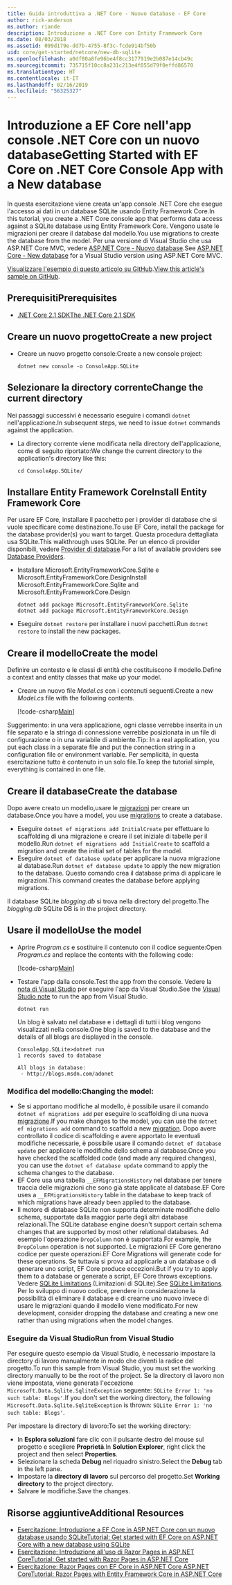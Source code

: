 ```yaml
---
title: Guida introduttiva a .NET Core - Nuovo database - EF Core
author: rick-anderson
ms.author: riande
description: Introduzione a .NET Core con Entity Framework Core
ms.date: 08/03/2018
ms.assetid: 099d179e-dd7b-4755-8f3c-fcde914bf50b
uid: core/get-started/netcore/new-db-sqlite
ms.openlocfilehash: a0df80a8fe96be4f8cc3177919e2b087e14cb49c
ms.sourcegitcommit: 735715f10cc8a231c213e4f055d79f0effd86570
ms.translationtype: HT
ms.contentlocale: it-IT
ms.lasthandoff: 02/16/2019
ms.locfileid: "56325327"
---
```

# <a name="getting-started-with-ef-core-on-net-core-console-app-with-a-new-database"></a><span data-ttu-id="720a8-103">Introduzione a EF Core nell'app console .NET Core con un nuovo database</span><span class="sxs-lookup"><span data-stu-id="720a8-103">Getting Started with EF Core on .NET Core Console App with a New database</span></span>

<span data-ttu-id="720a8-104">In questa esercitazione viene creata un'app console .NET Core che esegue l'accesso ai dati in un database SQLite usando Entity Framework Core.</span><span class="sxs-lookup"><span data-stu-id="720a8-104">In this tutorial, you create a .NET Core console app that performs data access against a SQLite database using Entity Framework Core.</span></span> <span data-ttu-id="720a8-105">Vengono usate le migrazioni per creare il database dal modello.</span><span class="sxs-lookup"><span data-stu-id="720a8-105">You use migrations to create the database from the model.</span></span> <span data-ttu-id="720a8-106">Per una versione di Visual Studio che usa ASP.NET Core MVC, vedere [ASP.NET Core - Nuovo database](xref:core/get-started/aspnetcore/new-db).</span><span class="sxs-lookup"><span data-stu-id="720a8-106">See [ASP.NET Core - New database](xref:core/get-started/aspnetcore/new-db) for a Visual Studio version using ASP.NET Core MVC.</span></span>

<span data-ttu-id="720a8-107">[Visualizzare l'esempio di questo articolo su GitHub](https://github.com/aspnet/EntityFramework.Docs/tree/master/samples/core/GetStarted/NetCore/ConsoleApp.SQLite).</span><span class="sxs-lookup"><span data-stu-id="720a8-107">[View this article's sample on GitHub](https://github.com/aspnet/EntityFramework.Docs/tree/master/samples/core/GetStarted/NetCore/ConsoleApp.SQLite).</span></span>

## <a name="prerequisites"></a><span data-ttu-id="720a8-108">Prerequisiti</span><span class="sxs-lookup"><span data-stu-id="720a8-108">Prerequisites</span></span>

* [<span data-ttu-id="720a8-109">.NET Core 2.1 SDK</span><span class="sxs-lookup"><span data-stu-id="720a8-109">The .NET Core 2.1 SDK</span></span>](https://www.microsoft.com/net/core)

## <a name="create-a-new-project"></a><span data-ttu-id="720a8-110">Creare un nuovo progetto</span><span class="sxs-lookup"><span data-stu-id="720a8-110">Create a new project</span></span>

* <span data-ttu-id="720a8-111">Creare un nuovo progetto console:</span><span class="sxs-lookup"><span data-stu-id="720a8-111">Create a new console project:</span></span>

  ``` Console
  dotnet new console -o ConsoleApp.SQLite
  ```
## <a name="change-the-current-directory"></a><span data-ttu-id="720a8-112">Selezionare la directory corrente</span><span class="sxs-lookup"><span data-stu-id="720a8-112">Change the current directory</span></span>

<span data-ttu-id="720a8-113">Nei passaggi successivi è necessario eseguire i comandi `dotnet` nell'applicazione.</span><span class="sxs-lookup"><span data-stu-id="720a8-113">In subsequent steps, we need to issue `dotnet` commands against the application.</span></span>

* <span data-ttu-id="720a8-114">La directory corrente viene modificata nella directory dell'applicazione, come di seguito riportato:</span><span class="sxs-lookup"><span data-stu-id="720a8-114">We change the current directory to the application's directory like this:</span></span>

  ``` Console
  cd ConsoleApp.SQLite/
  ```
## <a name="install-entity-framework-core"></a><span data-ttu-id="720a8-115">Installare Entity Framework Core</span><span class="sxs-lookup"><span data-stu-id="720a8-115">Install Entity Framework Core</span></span>

<span data-ttu-id="720a8-116">Per usare EF Core, installare il pacchetto per i provider di database che si vuole specificare come destinazione.</span><span class="sxs-lookup"><span data-stu-id="720a8-116">To use EF Core, install the package for the database provider(s) you want to target.</span></span> <span data-ttu-id="720a8-117">Questa procedura dettagliata usa SQLite.</span><span class="sxs-lookup"><span data-stu-id="720a8-117">This walkthrough uses SQLite.</span></span> <span data-ttu-id="720a8-118">Per un elenco di provider disponibili, vedere [Provider di database](../../providers/index.md).</span><span class="sxs-lookup"><span data-stu-id="720a8-118">For a list of available providers see [Database Providers](../../providers/index.md).</span></span>

* <span data-ttu-id="720a8-119">Installare Microsoft.EntityFrameworkCore.Sqlite e Microsoft.EntityFrameworkCore.Design</span><span class="sxs-lookup"><span data-stu-id="720a8-119">Install Microsoft.EntityFrameworkCore.Sqlite and Microsoft.EntityFrameworkCore.Design</span></span>

  ```Console
  dotnet add package Microsoft.EntityFrameworkCore.Sqlite
  dotnet add package Microsoft.EntityFrameworkCore.Design
  ```

* <span data-ttu-id="720a8-120">Eseguire `dotnet restore` per installare i nuovi pacchetti.</span><span class="sxs-lookup"><span data-stu-id="720a8-120">Run `dotnet restore` to install the new packages.</span></span>

## <a name="create-the-model"></a><span data-ttu-id="720a8-121">Creare il modello</span><span class="sxs-lookup"><span data-stu-id="720a8-121">Create the model</span></span>

<span data-ttu-id="720a8-122">Definire un contesto e le classi di entità che costituiscono il modello.</span><span class="sxs-lookup"><span data-stu-id="720a8-122">Define a context and entity classes that make up your model.</span></span>

* <span data-ttu-id="720a8-123">Creare un nuovo file *Model.cs* con i contenuti seguenti.</span><span class="sxs-lookup"><span data-stu-id="720a8-123">Create a new *Model.cs* file with the following contents.</span></span>

  [!code-csharp[Main](../../../../samples/core/GetStarted/NetCore/ConsoleApp.SQLite/Model.cs)]

<span data-ttu-id="720a8-124">Suggerimento: in una vera applicazione, ogni classe verrebbe inserita in un file separato e la stringa di connessione verrebbe posizionata in un file di configurazione o in una variabile di ambiente.</span><span class="sxs-lookup"><span data-stu-id="720a8-124">Tip: In a real application, you put each class in a separate file and put the connection string in a configuration file or environment variable.</span></span> <span data-ttu-id="720a8-125">Per semplicità, in questa esercitazione tutto è contenuto in un solo file.</span><span class="sxs-lookup"><span data-stu-id="720a8-125">To keep the tutorial simple, everything is contained in one file.</span></span>

## <a name="create-the-database"></a><span data-ttu-id="720a8-126">Creare il database</span><span class="sxs-lookup"><span data-stu-id="720a8-126">Create the database</span></span>

<span data-ttu-id="720a8-127">Dopo avere creato un modello,usare le [migrazioni](xref:core/managing-schemas/migrations/index) per creare un database.</span><span class="sxs-lookup"><span data-stu-id="720a8-127">Once you have a model, you use [migrations](xref:core/managing-schemas/migrations/index) to create a database.</span></span>

* <span data-ttu-id="720a8-128">Eseguire `dotnet ef migrations add InitialCreate` per effettuare lo scaffolding di una migrazione e creare il set iniziale di tabelle per il modello.</span><span class="sxs-lookup"><span data-stu-id="720a8-128">Run `dotnet ef migrations add InitialCreate` to scaffold a migration and create the initial set of tables for the model.</span></span>
* <span data-ttu-id="720a8-129">Eseguire `dotnet ef database update` per applicare la nuova migrazione al database.</span><span class="sxs-lookup"><span data-stu-id="720a8-129">Run `dotnet ef database update` to apply the new migration to the database.</span></span> <span data-ttu-id="720a8-130">Questo comando crea il database prima di applicare le migrazioni.</span><span class="sxs-lookup"><span data-stu-id="720a8-130">This command creates the database before applying migrations.</span></span>

<span data-ttu-id="720a8-131">Il database SQLite *blogging.db* si trova nella directory del progetto.</span><span class="sxs-lookup"><span data-stu-id="720a8-131">The *blogging.db* SQLite DB is in the project directory.</span></span>

## <a name="use-the-model"></a><span data-ttu-id="720a8-132">Usare il modello</span><span class="sxs-lookup"><span data-stu-id="720a8-132">Use the model</span></span>

* <span data-ttu-id="720a8-133">Aprire *Program.cs* e sostituire il contenuto con il codice seguente:</span><span class="sxs-lookup"><span data-stu-id="720a8-133">Open *Program.cs* and replace the contents with the following code:</span></span>

  [!code-csharp[Main](../../../../samples/core/GetStarted/NetCore/ConsoleApp.SQLite/Program.cs)]

* <span data-ttu-id="720a8-134">Testare l'app dalla console.</span><span class="sxs-lookup"><span data-stu-id="720a8-134">Test the app from the console.</span></span> <span data-ttu-id="720a8-135">Vedere la [nota di Visual Studio](#vs) per eseguire l'app da Visual Studio.</span><span class="sxs-lookup"><span data-stu-id="720a8-135">See the [Visual Studio note](#vs) to run the app from Visual Studio.</span></span>

  `dotnet run`

  <span data-ttu-id="720a8-136">Un blog è salvato nel database e i dettagli di tutti i blog vengono visualizzati nella console.</span><span class="sxs-lookup"><span data-stu-id="720a8-136">One blog is saved to the database and the details of all blogs are displayed in the console.</span></span>

  ```Console
  ConsoleApp.SQLite>dotnet run
  1 records saved to database

  All blogs in database:
   - http://blogs.msdn.com/adonet
  ```

### <a name="changing-the-model"></a><span data-ttu-id="720a8-137">Modifica del modello:</span><span class="sxs-lookup"><span data-stu-id="720a8-137">Changing the model:</span></span>

- <span data-ttu-id="720a8-138">Se si apportano modifiche al modello, è possibile usare il comando `dotnet ef migrations add` per eseguire lo scaffolding di una nuova [migrazione](xref:core/managing-schemas/migrations/index).</span><span class="sxs-lookup"><span data-stu-id="720a8-138">If you make changes to the model, you can use the `dotnet ef migrations add` command to scaffold a new [migration](xref:core/managing-schemas/migrations/index).</span></span> <span data-ttu-id="720a8-139">Dopo avere controllato il codice di scaffolding e avere apportato le eventuali modifiche necessarie, è possibile usare il comando `dotnet ef database update` per applicare le modifiche dello schema al database.</span><span class="sxs-lookup"><span data-stu-id="720a8-139">Once you have checked the scaffolded code (and made any required changes), you can use the `dotnet ef database update` command to apply the schema changes to the database.</span></span>
- <span data-ttu-id="720a8-140">EF Core usa una tabella `__EFMigrationsHistory` nel database per tenere traccia delle migrazioni che sono già state applicate al database.</span><span class="sxs-lookup"><span data-stu-id="720a8-140">EF Core uses a `__EFMigrationsHistory` table in the database to keep track of which migrations have already been applied to the database.</span></span>
- <span data-ttu-id="720a8-141">Il motore di database SQLite non supporta determinate modifiche dello schema, supportate dalla maggior parte degli altri database relazionali.</span><span class="sxs-lookup"><span data-stu-id="720a8-141">The SQLite database engine doesn't support certain schema changes that are supported by most other relational databases.</span></span> <span data-ttu-id="720a8-142">Ad esempio l'operazione `DropColumn` non è supportata.</span><span class="sxs-lookup"><span data-stu-id="720a8-142">For example, the `DropColumn` operation is not supported.</span></span> <span data-ttu-id="720a8-143">Le migrazioni EF Core generano codice per queste operazioni.</span><span class="sxs-lookup"><span data-stu-id="720a8-143">EF Core Migrations will generate code for these operations.</span></span> <span data-ttu-id="720a8-144">Se tuttavia si prova ad applicarle a un database o di generare uno script, EF Core produce eccezioni.</span><span class="sxs-lookup"><span data-stu-id="720a8-144">But if you try to apply them to a database or generate a script, EF Core throws exceptions.</span></span> <span data-ttu-id="720a8-145">Vedere [SQLite Limitations](../../providers/sqlite/limitations.md) (Limitazioni di SQLite).</span><span class="sxs-lookup"><span data-stu-id="720a8-145">See [SQLite Limitations](../../providers/sqlite/limitations.md).</span></span> <span data-ttu-id="720a8-146">Per lo sviluppo di nuovo codice, prendere in considerazione la possibilità di eliminare il database e di crearne uno nuovo invece di usare le migrazioni quando il modello viene modificato.</span><span class="sxs-lookup"><span data-stu-id="720a8-146">For new development, consider dropping the database and creating a new one rather than using migrations when the model changes.</span></span>

<a name="vs"></a>
### <a name="run-from-visual-studio"></a><span data-ttu-id="720a8-147">Eseguire da Visual Studio</span><span class="sxs-lookup"><span data-stu-id="720a8-147">Run from Visual Studio</span></span>

<span data-ttu-id="720a8-148">Per eseguire questo esempio da Visual Studio, è necessario impostare la directory di lavoro manualmente in modo che diventi la radice del progetto.</span><span class="sxs-lookup"><span data-stu-id="720a8-148">To run this sample from Visual Studio, you must set the working directory manually to be the root of the project.</span></span> <span data-ttu-id="720a8-149">Se la directory di lavoro non viene impostata, viene generata l'eccezione `Microsoft.Data.Sqlite.SqliteException` seguente: `SQLite Error 1: 'no such table: Blogs'`.</span><span class="sxs-lookup"><span data-stu-id="720a8-149">If  you don't set the working directory, the following `Microsoft.Data.Sqlite.SqliteException` is thrown: `SQLite Error 1: 'no such table: Blogs'`.</span></span>

<span data-ttu-id="720a8-150">Per impostare la directory di lavoro:</span><span class="sxs-lookup"><span data-stu-id="720a8-150">To set the working directory:</span></span>

* <span data-ttu-id="720a8-151">In **Esplora soluzioni** fare clic con il pulsante destro del mouse sul progetto e scegliere **Proprietà**.</span><span class="sxs-lookup"><span data-stu-id="720a8-151">In **Solution Explorer**, right click the project and then select **Properties**.</span></span>
* <span data-ttu-id="720a8-152">Selezionare la scheda **Debug** nel riquadro sinistro.</span><span class="sxs-lookup"><span data-stu-id="720a8-152">Select the **Debug** tab in the left pane.</span></span>
* <span data-ttu-id="720a8-153">Impostare la **directory di lavoro** sul percorso del progetto.</span><span class="sxs-lookup"><span data-stu-id="720a8-153">Set **Working directory** to the project directory.</span></span>
* <span data-ttu-id="720a8-154">Salvare le modifiche.</span><span class="sxs-lookup"><span data-stu-id="720a8-154">Save the changes.</span></span>

## <a name="additional-resources"></a><span data-ttu-id="720a8-155">Risorse aggiuntive</span><span class="sxs-lookup"><span data-stu-id="720a8-155">Additional Resources</span></span>

* [<span data-ttu-id="720a8-156">Esercitazione: Introduzione a EF Core in ASP.NET Core con un nuovo database usando SQLite</span><span class="sxs-lookup"><span data-stu-id="720a8-156">Tutorial: Get started with EF Core on ASP.NET Core with a new database using SQLite</span></span>](xref:core/get-started/aspnetcore/new-db)
* [<span data-ttu-id="720a8-157">Esercitazione: Introduzione all'uso di Razor Pages in ASP.NET Core</span><span class="sxs-lookup"><span data-stu-id="720a8-157">Tutorial: Get started with Razor Pages in ASP.NET Core</span></span>](https://docs.microsoft.com/aspnet/core/tutorials/razor-pages/razor-pages-start)
* [<span data-ttu-id="720a8-158">Esercitazione: Razor Pages con EF Core in ASP.NET Core ASP.NET Core</span><span class="sxs-lookup"><span data-stu-id="720a8-158">Tutorial: Razor Pages with Entity Framework Core in ASP.NET Core</span></span>](https://docs.microsoft.com/aspnet/core/data/ef-rp/intro)
